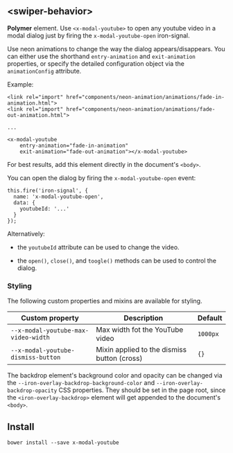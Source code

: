 ## &lt;swiper-behavior&gt;

**Polymer** element. Use `<x-modal-youtube>` to open any youtube video in a
modal dialog just by firing the `x-modal-youtube-open` iron-signal.

Use neon animations to change the way the dialog appears/disappears. You can
either use the shorthand `entry-animation` and `exit-animation` properties,
or specify the detailed configuration object via the `animationConfig` attribute.

Example:



    <link rel="import" href="components/neon-animation/animations/fade-in-animation.html">
    <link rel="import" href="components/neon-animation/animations/fade-out-animation.html">

    ...

    <x-modal-youtube
        entry-animation="fade-in-animation"
        exit-animation="fade-out-animation"></x-modal-youtube>


For best results, add this element directly in the document's `<body>`.

You can open the dialog by firing the `x-modal-youtube-open` event:

    this.fire('iron-signal', {
      name: 'x-modal-youtube-open',
      data: {
        youtubeId: '...'
      }
    });


Alternatively:

- the `youtubeId` attribute can be used to change the video.

- the `open()`, `close()`, and `toogle()` methods can be used to control the dialog.



### Styling

The following custom properties and mixins are available for styling.

Custom property | Description | Default
----------------|-------------|----------
`--x-modal-youtube-max-video-width` | Max width fot the YouTube video             | `1000px`
`--x-modal-youtube-dismiss-button`  | Mixin applied to the dismiss button (cross) | `{}`


The backdrop element's background color and opacity can be changed via the
`--iron-overlay-backdrop-background-color` and `--iron-overlay-backdrop-opacity`
CSS properties. They should be set in the page root, since the `<iron-overlay-backdrop>`
element will get appended to the document's `<body>`.


## Install

`bower install --save x-modal-youtube`